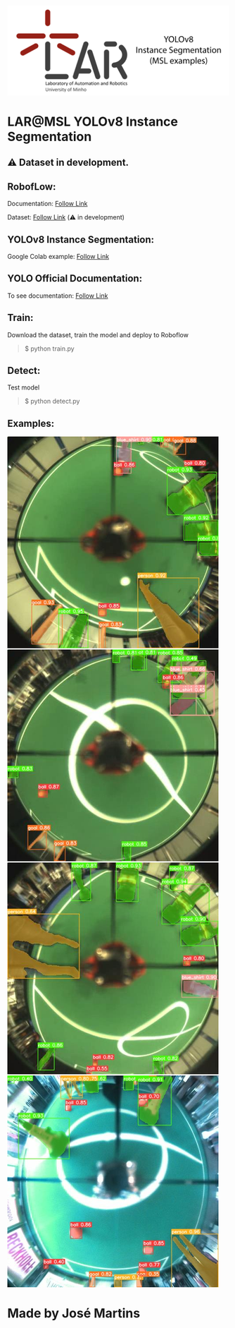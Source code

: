 ![LAR](https://github.com/josecomartins/OmniVision/blob/main/Yolo/LAR_logo_dark_v2.1_BANNER.png)
# LAR@MSL YOLOv8 Instance Segmentation
## ⚠️ Dataset in development.

## RobofLow:
Documentation: [Follow Link](https://docs.roboflow.com/)

Dataset: [Follow Link](https://universe.roboflow.com/omnidatasetsegmentation/msl-omnidirecional-lar-uminho/dataset/14)  (⚠️ in development)

## YOLOv8 Instance Segmentation:
Google Colab example: [Follow Link](https://colab.research.google.com/gist/josecomartins/8091faa58b21a951b12658f64687b8e6/msl_yolov8.ipynb)

## YOLO Official Documentation:
To see documentation: [Follow Link](https://docs.ultralytics.com/)

## Train:
Download the dataset, train the model and deploy to Roboflow 
> $ python train.py

## Detect:
Test model
> $ python detect.py

## Examples:
![Example1](https://github.com/josecomartins/OmniVision/blob/main/Yolo/example2.jpg)
![Example2](https://github.com/josecomartins/OmniVision/blob/main/Yolo/example3.jpg)
![Example3](https://github.com/josecomartins/OmniVision/blob/main/Yolo/example4.jpg)
![Example4](https://github.com/josecomartins/OmniVision/blob/main/Yolo/example5.jpg)

# Made by José Martins
